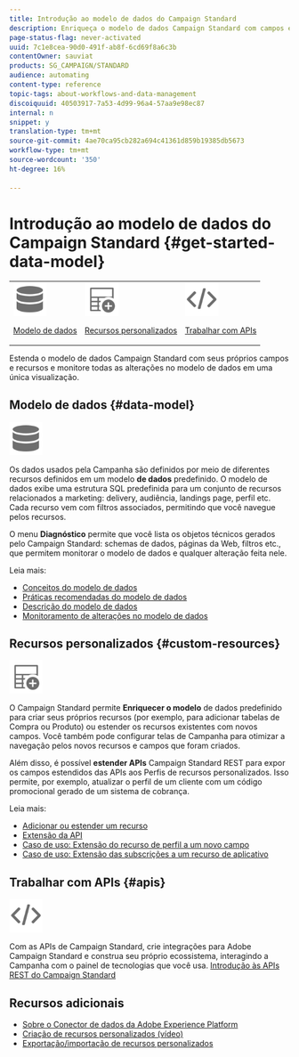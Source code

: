 ```yaml
---
title: Introdução ao modelo de dados do Campaign Standard
description: Enriqueça o modelo de dados Campaign Standard com campos e recursos personalizados e estenda as APIs REST para expor campos estendidos.
page-status-flag: never-activated
uuid: 7c1e8cea-90d0-491f-ab8f-6cd69f8a6c3b
contentOwner: sauviat
products: SG_CAMPAIGN/STANDARD
audience: automating
content-type: reference
topic-tags: about-workflows-and-data-management
discoiquuid: 40503917-7a53-4d99-96a4-57aa9e98ec87
internal: n
snippet: y
translation-type: tm+mt
source-git-commit: 4ae70ca95cb282a694c41361d859b19385db5673
workflow-type: tm+mt
source-wordcount: '350'
ht-degree: 16%

---
```



# Introdução ao modelo de dados do Campaign Standard {#get-started-data-model}

<table>
<tr>
<td><img src="assets/do-not-localize/icon_datamodel.svg" width="60px"><p><a href="#data-model">Modelo de dados</a></p></td>
<td><img src="assets/do-not-localize/icon_custom.svg" width="60px"><p><a href="#custom-resources">Recursos personalizados</a></p></td><td><img src="assets/do-not-localize/icon_api.svg" width="60px"><p><a href="#custom-resources">Trabalhar com APIs</a></p></td></tr>
</table>

Estenda o modelo de dados Campaign Standard com seus próprios campos e recursos e monitore todas as alterações no modelo de dados em uma única visualização.

## Modelo de dados {#data-model}

<img src="assets/do-not-localize/icon_datamodel.svg" width="60px">

Os dados usados pela Campanha são definidos por meio de diferentes recursos definidos em um modelo **de dados** predefinido. O modelo de dados exibe uma estrutura SQL predefinida para um conjunto de recursos relacionados a marketing: delivery, audiência, landings page, perfil etc. Cada recurso vem com filtros associados, permitindo que você navegue pelos recursos.

O menu **Diagnóstico** permite que você lista os objetos técnicos gerados pelo Campaign Standard: schemas de dados, páginas da Web, filtros etc., que permitem monitorar o modelo de dados e qualquer alteração feita nele.

Leia mais:

* [Conceitos do modelo de dados](../../developing/using/data-model-concepts.md)
* [Práticas recomendadas do modelo de dados](../../developing/using/data-model-best-practices.md)
* [Descrição do modelo de dados](../../developing/using/datamodel-introduction.md)
* [Monitoramento de alterações no modelo de dados](../../developing/using/monitoring-data-model-changes.md)

## Recursos personalizados {#custom-resources}

<img src="assets/do-not-localize/icon_custom.svg" width="60px">

O Campaign Standard permite **Enriquecer o modelo** de dados predefinido para criar seus próprios recursos (por exemplo, para adicionar tabelas de Compra ou Produto) ou estender os recursos existentes com novos campos. Você também pode configurar telas de Campanha para otimizar a navegação pelos novos recursos e campos que foram criados.

Além disso, é possível **estender APIs** Campaign Standard REST para expor os campos estendidos das APIs aos Perfis de recursos personalizados. Isso permite, por exemplo, atualizar o perfil de um cliente com um código promocional gerado de um sistema de cobrança.

Leia mais:

* [Adicionar ou estender um recurso](../../developing/using/key-steps-to-add-a-resource.md)
* [Extensão da API](../../developing/using/about-extending-the-api.md)
* [Caso de uso: Extensão do recurso de perfil a um novo campo](../../developing/using/extending-the-profile-resource-with-a-new-field.md)
* [Caso de uso: Extensão das subscrições a um recurso de aplicativo](../../developing/using/extending-the-subscriptions-to-an-application-resource.md)

## Trabalhar com APIs {#apis}

<img src="assets/do-not-localize/icon_api.svg" width="60px">

Com as APIs de Campaign Standard, crie integrações para Adobe Campaign Standard e construa seu próprio ecossistema, interagindo a Campanha com o painel de tecnologias que você usa. [Introdução às APIs REST do Campaign Standard](../../api/using/get-started-apis.md)

## Recursos adicionais

* [Sobre o Conector de dados da Adobe Experience Platform](../../developing/using/aep-about-data-connector.md)
* [Criação de recursos personalizados (vídeo)](https://docs.adobe.com/content/help/en/campaign-standard-learn/tutorials/developing/custom-resources-develop/creating-custom-resources.html)
* [Exportação/importação de recursos personalizados](https://helpx.adobe.com/campaign/kb/acs-get-started-with-cusres.html)
